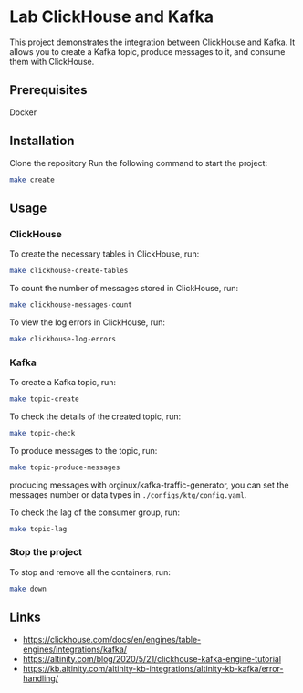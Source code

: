 # Lab ClickHouse and Kafka
This project demonstrates the integration between ClickHouse and Kafka. It allows you to create a Kafka topic, produce messages to it, and consume them with ClickHouse.

## Prerequisites
Docker

## Installation
Clone the repository
Run the following command to start the project:
```bash
make create
```

## Usage
### ClickHouse
To create the necessary tables in ClickHouse, run:
```bash
make clickhouse-create-tables
```

To count the number of messages stored in ClickHouse, run:
```bash
make clickhouse-messages-count
```

To view the log errors in ClickHouse, run:
```bash
make clickhouse-log-errors
```

### Kafka
To create a Kafka topic, run:
```bash
make topic-create
```

To check the details of the created topic, run:
```bash
make topic-check
```

To produce messages to the topic, run:
```bash
make topic-produce-messages
```
producing messages with orginux/kafka-traffic-generator, you can set the messages number or data types in `./configs/ktg/config.yaml`.

To check the lag of the consumer group, run:
```bash
make topic-lag
```

### Stop the project
To stop and remove all the containers, run:
```bash
make down
```
## Links
- https://clickhouse.com/docs/en/engines/table-engines/integrations/kafka/
- https://altinity.com/blog/2020/5/21/clickhouse-kafka-engine-tutorial
- https://kb.altinity.com/altinity-kb-integrations/altinity-kb-kafka/error-handling/
